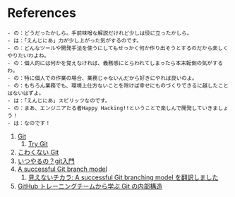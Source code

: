 References
======
```
- の：どうだったかしら。手前味噌な解説だけれど少しは役に立ったかしら。
- は：「えんじにあ」力が少し上がった気がするのです。
- の：どんなツールや開発手法を使うにしてもせっかく何か作り出そうとするのだから楽しくやりたいわよね。
- の：個人的には何かを覚えなければ、義務感にとらわれてしまったら本末転倒の気がするわ。
- の：特に個人での作業の場合、業務じゃないんだから好きにやれば良いのよ。
- の：もちろん業務でも、環境上仕方ないことを除けば幸せにものづくりできるに越したことはないはずよ。
- は：「えんじにあ」スピリッツなのです。
- の：まあ、エンジニアたる者Happy Hacking!!ということで楽しんで開発していきましょう！
- は：なのです！
```

1. [Git](http://git-scm.com/)
   1. [Try Git](http://try.github.com/)
1. [こわくない Git](http://www.slideshare.net/kotas/git-15276118)
1. [いつやるの？git入門](http://www.slideshare.net/matsukaz/git-28304397)
1. [A successful Git branch model](http://nvie.com/posts/a-successful-git-branching-model/)
   1. [見えないチカラ: A successful Git branching model を翻訳しました](http://keijinsonyaban.blogspot.jp/2010/10/successful-git-branching-model.html)
1. [GitHub トレーニングチームから学ぶ Git の内部構造](https://gist.github.com/OrgaChem/7482397)
